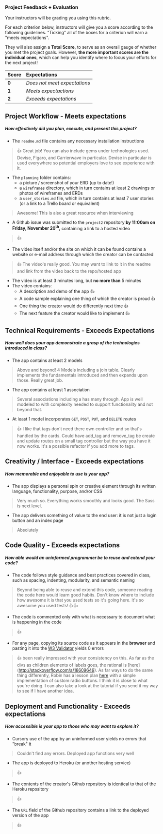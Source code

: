 ### Project Feedback + Evaluation

Your instructors will be grading you using this rubric.

For each criterion below, instructors will give you a score according to the following guidelines. "Ticking" all of the boxes for a criterion will earn a "meets expectations".

They will also assign a **Total Score**, to serve as an overall gauge of whether you met the project goals. However, __the more important scores are the individual ones__, which can help you identify where to focus your efforts for the next project!

| Score | Expectations |
| :---- | :----------- |
| **0** | _Does not meet expectations_ |
| **1** | _Meets expectactions_ |
| **2** | _Exceeds expectations_ |

## Project Workflow - Meets expectations
##### How effectively did you plan, execute, and present this project?
- The `readme.md` file contains any necessary installation instructions

> :+1: Great job! You can also include gems under technologies used. Devise, Figaro, and Carrierwave in particular. Devise in particular is used everywhere so potential employers love to see experience with it.

- The `planning` folder contains:
  - a picture / screenshot of your ERD (up to date!)
  - a `wireframes` directory, which in turn contains at least 2 drawings or photos of wireframes and ERDs
  - a `user_stories.md` file, which in turn contains at least 7 user stories (or a link to a Trello board or equivalent)

> Awesome! This is also a great resource when interviewing

- A Github issue was submitted to the `project2` repository **by 11:00am on Friday, November 20<sup>th</sup>,** containing a link to a hosted video

> :+1:

- The video itself and/or the site on which it can be found contains a website or e-mail address through which the creator can be contacted

> :+1: The video's really good. You may want to link to it in the readme and link from the video back to the repo/hosted app

- The video is at least 3 minutes long, but **no more than** 5 minutes
- The video contains:
  - A description and demo of the app :+1:
  - A code sample explaining one thing of which the creator is proud :+1:
  - One thing the creator would do differently next time :+1:
  - The next feature the creator would like to implement :+1:

## Technical Requirements - Exceeds Expectations
##### How well does your app demonstrate a grasp of the technologies introduced in class?
- The app contains at least 2 models

> Above and beyond! 4 Models including a join table. Clearly implements the fundamentals introduced and then expands upon those. Really great job.

- The app contains at least 1 association

> Several associations including a has many through. App is well modeled to with complexity needed to support functionality and not beyond that.

- At least 1 model incorporates `GET`, `POST`, `PUT`, and `DELETE` routes

> :+1: I like that tags don't need there own controller and so that's handled by the cards. Could have add_tag and remove_tag be create and update routes on a small tag controller but the way you have it now works. It's a possible refactor if you add more to tags.

## Creativity / Interface - Exceeds expectations
##### How memorable and enjoyable to use is your app?
- The app displays a personal spin or creative element through its written language, functionality, purpose, and/or CSS

> Very much so. Everything works smoothly and looks good. The Sass is next level.

- The app delivers something of value to the end user: it is not just a login button and an index page

> Absolutely

## Code Quality - Exceeds expectations
##### How able would an uninformed programmer be to reuse and extend your code?
- The code follows style guidance and best practices covered in class, such as spacing, indenting, modularity, and semantic naming

> Beyond being able to reuse and extend this code, someone reading the code here would learn good habits. Don't know where to include how awesome it is that you used tests so it's going here. It's so awesome you used tests! :+1::+1:

- The code is commented only with what is necessary to document what is happening in the code

> :+1:

- For any page, copying its source code as it appears in the **browser** and pasting it into the [W3 Validator](http://validator.w3.org) yields 0 errors

> :+1: been really impressed with your consistency on this. As far as the divs as children elements of labels goes, the rational is [here] (http://stackoverflow.com/a/18609649). As far ways to do the same thing differently, Robin has a lesson plan [here](https://github.com/ga-dc/curriculum/tree/master/10-back-and-front-of-front-end/pseudo-selectors#radio-buttons) with a simple implementation of custom radio buttons. I think it is close to what you're doing. I can also take a look at the tutorial if you send it my way to see if I have another idea.

## Deployment and Functionality - Exceeds expectations
##### How accessible is your app to those who may want to explore it?
- Cursory use of the app by an uninformed user yields no errors that "break" it

> Couldn't find any errors. Deployed app functions very well

- The app is deployed to Heroku (or another hosting service)

> :+1:

- The contents of the creator's Github repository is identical to that of the Heroku repository

> :+1:

- The `URL` field of the Github repository contains a link to the deployed version of the app

> :+1:
